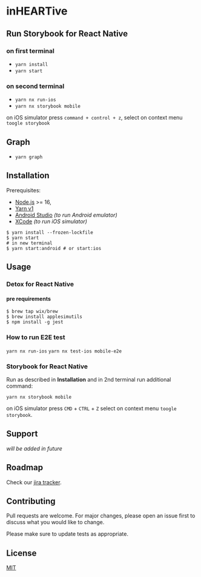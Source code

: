 # inHEARTive

## Run Storybook for React Native

### on first terminal

- `yarn install`
- `yarn start`

### on second terminal

- `yarn nx run-ios`
- `yarn nx storybook mobile`

on iOS simulator press `command + control + z`, select on context menu
`toogle storybook`

## Graph

- `yarn graph`

## Installation

Prerequisites:

- [Node.js](https://nodejs.org/) >= 16,
- [Yarn v1](https://classic.yarnpkg.com/)
- [Android Studio](https://developer.android.com/studio) _(to run Android
  emulator)_
- [XCode](https://developer.apple.com/xcode/) _(to run iOS simulator)_

```shell
$ yarn install --frozen-lockfile
$ yarn start
# in new terminal
$ yarn start:android # or start:ios
```

## Usage

### Detox for React Native

#### pre requirements

```
$ brew tap wix/brew
$ brew install applesimutils
$ npm install -g jest
```

### How to run E2E test

`yarn nx run-ios` `yarn nx test-ios mobile-e2e`

### Storybook for React Native

Run as described in **Installation** and in 2nd terminal run additional command:

```shell
yarn nx storybook mobile
```

on iOS simulator press `CMD` + `CTRL` + `Z` select on context menu
`toogle storybook`.

## Support

_will be added in future_

## Roadmap

Check our
[jira tracker](https://tracker.intive.com/jira/projects/INHEART/summary).

## Contributing

Pull requests are welcome. For major changes, please open an issue first to
discuss what you would like to change.

Please make sure to update tests as appropriate.

## License

[MIT](https://choosealicense.com/licenses/mit/)
